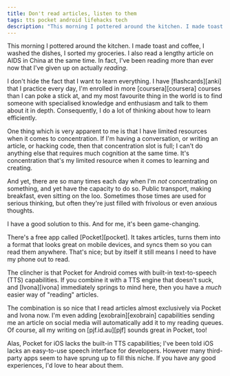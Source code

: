 ```yaml
---
title: Don't read articles, listen to them
tags: tts pocket android lifehacks tech
description: "This morning I pottered around the kitchen. I made toast and coffee, I washed the dishes. I also read a lengthy article on AIDS in China at the same time. In fact, I've been reading more than ever now that I've given up on actually reading."
---
```


This morning I pottered around the kitchen. I made toast and coffee, I washed
the dishes, I sorted my groceries. I also read a lengthy article on AIDS in
China at the same time.  In fact, I've been reading more than ever now that
I've given up on actually *reading*.

<!--more-->

I don't hide the fact that I want to learn everything. I have
[flashcards][anki] that I practice every day, I'm enrolled in more
[coursera][coursera] courses than I can poke a stick at, and my most favourite
thing in the world is to find someone with specialised knowledge and
enthusiasm and talk to them about it in depth. Consequently, I do a lot of
thinking about how to learn efficiently.

One thing which is very apparent to me is that I have limited resources when
it comes to concentration. If I'm having a conversation, or writing an
article, or hacking code, then that concentration slot is full; I can't do
anything else that requires much cognition at the same time. It's concentration
that's my limited resource when it comes to learning and creating.

And yet, there are so many times each day when I'm *not* concentrating on
something, and yet have the capacity to do so. Public transport, making
breakfast, even sitting on the loo. Sometimes those times are used for serious
thinking, but often they're just filled with frivolous or even anxious
thoughts.

I have a good solution to this. And for me, it's been game-changing.

There's a free app called [Pocket][pocket]. It takes articles, turns them into
a format that looks great on mobile devices, and syncs them so you can read
them anywhere. That's nice; but by itself it still means I need to have my
phone out to read.

The clincher is that Pocket for Android comes with built-in text-to-speech
(TTS) capabilities. If you combine it with a TTS engine that doesn't
suck, and [Ivona][ivona] immediately springs to mind here, then you have a
*much* easier way of "reading" articles.

The combination is so nice that I read articles almost exclusively via Pocket
and Ivona now. I'm even adding [exobrain][exobrain] capabilities sending me an
article on social media will automatically add it to my reading queues. Of
course, all my writing on [pjf.id.au][pjf] sounds great in Pocket, too!

Alas, Pocket for iOS lacks the built-in TTS capabilities; I've been told
iOS lacks an easy-to-use speech interface for developers. However many
third-party apps seem to have sprung up to fill this niche. If you have any
good experiences, I'd love to hear about them.
